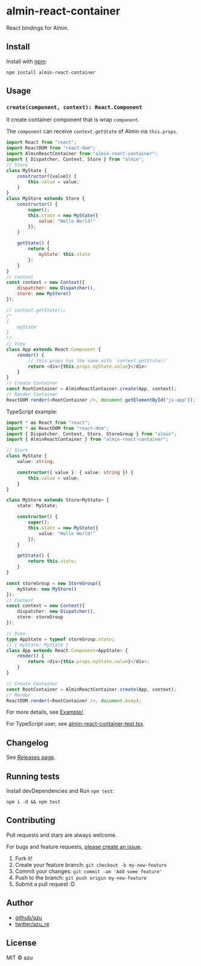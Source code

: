 # almin-react-container

React bindings for Almin.

## Install

Install with [npm](https://www.npmjs.com/):

    npm install almin-react-container

## Usage

### `create(component, context): React.Component`

It create container component that is wrap `component`.

The `component` can receive `context.getState` of Almin via `this.props`.

```js
import React from "react";
import ReactDOM from "react-dom";
import AlminReactContainer from "almin-react-container";
import { Dispatcher, Context, Store } from "almin";
// Store
class MyState {
    constructor({value}) {
        this.value = value;
    }
}
class MyStore extends Store {
    constructor() {
        super();
        this.state = new MyState({
            value: "Hello World!"
        });
    }

    getState() {
        return {
            myState: this.state
        };
    }
}
// Context
const context = new Context({
    dispatcher: new Dispatcher(),
    store: new MyStore()
});

// context.getState();
/*
{
    myState
}
*/
// View
class App extends React.Component {
    render() {
        // this.props has the same with `context.getState()`
        return <div>{this.props.myState.value}</div>
    }
}
// Create Container
const RootContainer = AlminReactContainer.create(App, context);
// Render Container
ReactDOM.render(<RootContainer />, document.getElementById("js-app"));
```

TypeScript example:

```ts
import * as React from "react";
import * as ReactDOM from "react-dom";
import { Dispatcher, Context, Store, StoreGroup } from "almin";
import { AlminReactContainer } from "almin-react-container";

// Store
class MyState {
    value: string;

    constructor({ value }: { value: string }) {
        this.value = value;
    }
}

class MyStore extends Store<MyState> {
    state: MyState;

    constructor() {
        super();
        this.state = new MyState({
            value: "Hello World!"
        });
    }

    getState() {
        return this.state;
    }
}

const storeGroup = new StoreGroup({
    myState: new MyStore()
});
// Context
const context = new Context({
    dispatcher: new Dispatcher(),
    store: storeGroup
});

// View
type AppState = typeof storeGroup.state;
// { myState: MyState }
class App extends React.Component<AppState> {
    render() {
        return <div>{this.props.myState.value}</div>;
    }
}

// Create Container
const RootContainer = AlminReactContainer.create(App, context);
// Render
ReactDOM.render(<RootContainer />, document.body);
```

For more details, see [Example/](./example/).

For TypeScript user, see [almin-react-container-test.tsx](./test/almin-react-container-test.tsx).

## Changelog

See [Releases page](https://github.com/almin/almin/releases).

## Running tests

Install devDependencies and Run `npm test`:

    npm i -d && npm test

## Contributing

Pull requests and stars are always welcome.

For bugs and feature requests, [please create an issue](https://github.com/almin/almin/issues).

1. Fork it!
2. Create your feature branch: `git checkout -b my-new-feature`
3. Commit your changes: `git commit -am 'Add some feature'`
4. Push to the branch: `git push origin my-new-feature`
5. Submit a pull request :D

## Author

- [github/azu](https://github.com/azu)
- [twitter/azu_re](https://twitter.com/azu_re)

## License

MIT © azu
